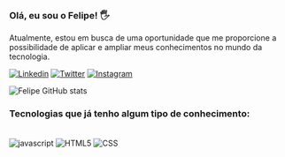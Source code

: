 
### Olá, eu sou o Felipe! 🖐️
Atualmente, estou em busca de uma oportunidade que me proporcione a possibilidade de aplicar e ampliar meus conhecimentos no mundo da tecnologia.

[![Linkedin](https://img.shields.io/badge/LinkedIn-0077B5?style=for-the-badge&logo=linkedin&logoColor=white)](https://www.linkedin.com/in/felipesalustiano/)
[![Twitter](https://img.shields.io/badge/Twitter-1DA1F2?style=for-the-badge&logo=twitter&logoColor=white)](https://twitter.com/felipinhosyk)
[![Instagram](https://img.shields.io/badge/Instagram-E4405F?style=for-the-badge&logo=instagram&logoColor=white)](https://www.instagram.com/felipesyk_/)

![Felipe GitHub stats](https://github-readme-stats.vercel.app/api?username=felipesyk&show_icons=true&theme=tokyonight)

### Tecnologias que já tenho algum tipo de conhecimento:
<div style="display: inline_block"><br/>
    <img align="center" alt="javascript" src="https://img.shields.io/badge/JavaScript-323330?style=for-the-badge&logo=javascript&logoColor=F7DF1E"/>
    <img align="center" alt="HTML5" src="https://img.shields.io/badge/HTML5-E34F26?style=for-the-badge&logo=html5&logoColor=white"/>
    <img align="center" alt="CSS" src="https://img.shields.io/badge/CSS3-1572B6?style=for-the-badge&logo=css3&logoColor=white"/>
</div><br/>
